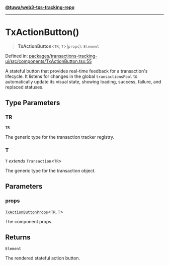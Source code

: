 [**@tuwa/web3-txs-tracking-repo**](../../../README.md)

***

# TxActionButton()

> **TxActionButton**\<`TR`, `T`\>(`props`): `Element`

Defined in: [packages/transactions-tracking-ui/src/components/TxActionButton.tsx:55](https://github.com/TuwaIO/web3-transactions-tracking/blob/27cafae30bccefa7ba3ea936ed9bfbdaf84605d5/packages/transactions-tracking-ui/src/components/TxActionButton.tsx#L55)

A stateful button that provides real-time feedback for a transaction's lifecycle.
It listens for changes in the global `transactionsPool` to automatically update its
visual state, showing loading, success, failure, and replaced statuses.

## Type Parameters

### TR

`TR`

The generic type for the transaction tracker registry.

### T

`T` *extends* `Transaction`\<`TR`\>

The generic type for the transaction object.

## Parameters

### props

[`TxActionButtonProps`](../interfaces/TxActionButtonProps.md)\<`TR`, `T`\>

The component props.

## Returns

`Element`

The rendered stateful action button.
